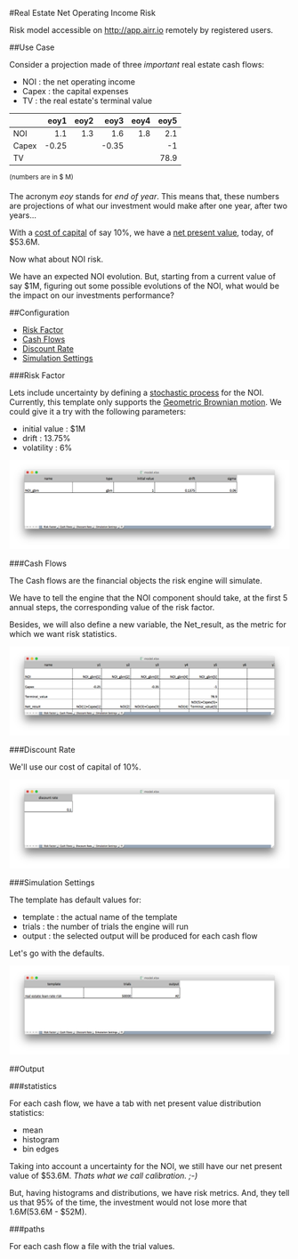 #Real Estate Net Operating Income Risk

Risk model accessible on http://app.airr.io remotely by registered users.

##Use Case

Consider a projection made of three *important* real estate
cash flows:

* NOI : the net operating income
* Capex : the capital expenses
* TV : the real estate's terminal value

|                  |   eoy1 |  eoy2 |   eoy3 |  eoy4 |   eoy5 |
|------------------|-----:|----:|-----:|----:|-----:|
| NOI              |  1.1 | 1.3 |  1.6 | 1.8 |  2.1 |
| Capex | -0.25 |     | -0.35 |     |    -1 |
| TV   |      |     |      |     | 78.9 |
<sup>(numbers are in $ M)</sup>

The acronym *eoy* stands for *end of year*. This means that, these numbers are
projections of what our investment would make after one year, after two years...

With a [cost of capital](https://en.wikipedia.org/wiki/Cost_of_capital) of say 10%,
we have a [net present value](https://en.wikipedia.org/wiki/Net_present_value),
today, of $53.6M.

Now what about NOI risk.

We have an expected NOI evolution. But, starting from a current value of say $1M,
figuring out some possible evolutions of the NOI, what would be the impact on
our investments performance?

##Configuration

* [Risk Factor](#risk_factor)
* [Cash Flows](#cash_flows)
* [Discount Rate](#discount_rate)
* [Simulation Settings](#simulation_settings)

###<a name="risk_factor"></a>Risk Factor

Lets include uncertainty by defining a [stochastic process](https://en.wikipedia.org/wiki/Stochastic_process)
for the NOI. Currently, this template only supports the [Geometric Brownian motion](https://en.wikipedia.org/wiki/Geometric_Brownian_motion).
We could give it a try with the following parameters:

* initial value : $1M
* drift : 13.75%
* volatility : 6%


![alt text](img/risk_factor.png)

###<a name="cash_flows"></a>Cash Flows

The Cash flows are the financial objects the risk engine will simulate.

We have to tell the engine that the NOI component should take, at the first 5 annual steps, the corresponding value of the risk factor.

Besides, we will also define a new variable, the Net_result, as the metric
for which we want risk statistics.

![alt text](img/cash_flows.png)

###<a name="discount_rate"></a>Discount Rate

We'll use our cost of capital of 10%.

![alt text](img/discount_rate.png)

###<a name="simulation_settings"></a>Simulation Settings

The template has default values for:

* template : the actual name of the template
* trials : the number of trials the engine will run
* output : the selected output will be produced for each cash flow

Let's go with the defaults.

![alt text](img/simulation_settings.png)

##Output

###statistics

For each cash flow, we have a tab with net present value distribution statistics:

* mean
* histogram
* bin edges

Taking into account a uncertainty for the NOI, we still have our net present value of $53.6M.
*Thats what we call calibration. ;-)*


But, having histograms and distributions, we have risk metrics. And, they tell
us that 95% of the time, the investment would not lose more that $1.6M ($53.6M - $52M).


###paths

For each cash flow a file with the trial values.

